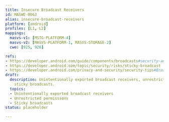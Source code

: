 ```yaml
---
title: Insecure Broadcast Receivers
id: MASWE-0063
alias: insecure-broadcast-receivers
platform: [android]
profiles: [L1, L2]
mappings:
  masvs-v1: [MSTG-PLATFORM-4]
  masvs-v2: [MASVS-PLATFORM-1, MASVS-STORAGE-2]
  cwe: [925, 926]

refs:
- https://developer.android.com/guide/components/broadcasts#security-and-best-practices
- https://developer.android.com/topic/security/risks/sticky-broadcast
- https://developer.android.com/privacy-and-security/security-tips#BroadcastReceivers
draft:
  description: Unintentionally exported broadcast receivers, unrestricted permissions,
    sticky broadcasts.
  topics:
  - Unintentionally exported broadcast receivers
  - Unrestricted permissions
  - Sticky broadcasts
status: placeholder

---
```


